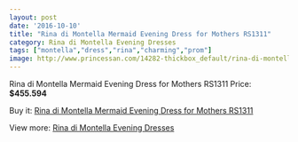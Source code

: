 ```yaml
---
layout: post
date: '2016-10-10'
title: "Rina di Montella Mermaid Evening Dress for Mothers RS1311"
category: Rina di Montella Evening Dresses
tags: ["montella","dress","rina","charming","prom"]
image: http://www.princessan.com/14282-thickbox_default/rina-di-montella-mermaid-evening-dress-for-mothers-rs1311.jpg
---
```

Rina di Montella Mermaid Evening Dress for Mothers RS1311
Price: **$455.594**
<a href="https://www.princessan.com/en/rina-di-montella-evening-dresses/6686-rina-di-montella-mermaid-evening-dress-for-mothers-rs1311.html"><amp-img layout="responsive" width="600" height="600" src="//www.princessan.com/14282-thickbox_default/rina-di-montella-mermaid-evening-dress-for-mothers-rs1311.jpg" alt="Rina di Montella Mermaid Evening Dress for Mothers RS1311 0" /></a>
<a href="https://www.princessan.com/en/rina-di-montella-evening-dresses/6686-rina-di-montella-mermaid-evening-dress-for-mothers-rs1311.html"><amp-img layout="responsive" width="600" height="600" src="//www.princessan.com/14283-thickbox_default/rina-di-montella-mermaid-evening-dress-for-mothers-rs1311.jpg" alt="Rina di Montella Mermaid Evening Dress for Mothers RS1311 1" /></a>
<a href="https://www.princessan.com/en/rina-di-montella-evening-dresses/6686-rina-di-montella-mermaid-evening-dress-for-mothers-rs1311.html"><amp-img layout="responsive" width="600" height="600" src="//www.princessan.com/14284-thickbox_default/rina-di-montella-mermaid-evening-dress-for-mothers-rs1311.jpg" alt="Rina di Montella Mermaid Evening Dress for Mothers RS1311 2" /></a>

Buy it: [Rina di Montella Mermaid Evening Dress for Mothers RS1311](https://www.princessan.com/en/rina-di-montella-evening-dresses/6686-rina-di-montella-mermaid-evening-dress-for-mothers-rs1311.html "Rina di Montella Mermaid Evening Dress for Mothers RS1311")

View more: [Rina di Montella Evening Dresses](https://www.princessan.com/en/53-rina-di-montella-evening-dresses "Rina di Montella Evening Dresses")